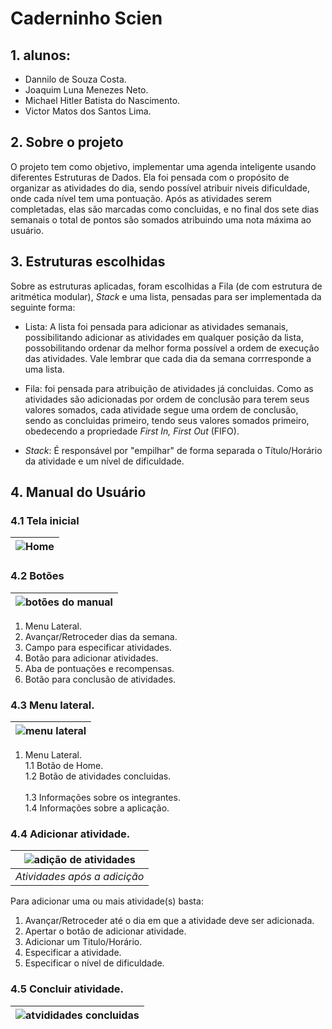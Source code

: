 # Caderninho Scien
## 1. alunos:
- Dannilo de Souza Costa.
- Joaquim Luna Menezes Neto.
- Michael Hitler Batista do Nascimento.
- Victor Matos dos Santos Lima.
## 2. Sobre o projeto
O projeto tem como objetivo, implementar uma agenda inteligente usando diferentes Estruturas de Dados. Ela foi pensada com o propósito de organizar as atividades do dia, sendo possível atribuir niveis dificuldade, onde cada nível tem uma pontuação. Após as atividades serem completadas, elas são marcadas como concluidas, e no final dos sete dias semanais o total de pontos são somados atribuindo uma nota máxima ao usuário.
## 3. Estruturas escolhidas 
Sobre as estruturas aplicadas, foram escolhidas a Fila (de com estrutura de aritmética modular), *Stack* e uma lista, pensadas para ser implementada da seguinte forma:

- Lista:
A lista foi pensada para adicionar as atividades semanais, possibilitando adicionar as atividades em qualquer posição da lista, possobilitando ordenar da melhor forma possível a ordem de execução das atividades. Vale lembrar que cada dia da semana corrresponde a uma lista. 

- Fila:
foi pensada para atribuição de atividades já concluidas. Como as atividades são adicionadas por ordem de conclusão para terem seus valores somados, cada atividade segue uma ordem de conclusão, sendo as concluidas primeiro, tendo seus valores somados primeiro, obedecendo a propriedade *First In, First Out* (FIFO). 

- *Stack*: 
É responsável por "empilhar" de forma separada o Título/Horário da atividade e um nível de dificuldade.

## 4. Manual do Usuário
### 4.1 Tela inicial
|![Home](https://github.com/miHITLER/Projeto-Estrutura-de-Dados---Caderninho/blob/main/prints/Tela%20Principal.jpeg?raw=true)|
|:--:| 

### 4.2 Botões
|![botões do manual](https://github.com/miHITLER/Projeto-Estrutura-de-Dados---Caderninho/blob/main/prints/Tela%20Principal%20manual.jpg?raw=true)|
|:--:| 

1. Menu Lateral.
3. Avançar/Retroceder dias da semana.
4. Campo para especificar atividades.
5. Botão para adicionar atividades. 
6. Aba de pontuações e recompensas. 
7. Botão para conclusão de atividades.

### 4.3 Menu lateral.
|![menu lateral](https://github.com/miHITLER/Projeto-Estrutura-de-Dados---Caderninho/blob/main/prints/Atividades%20para%20concluir.jpg?raw=true)|
|:--:| 
1. Menu Lateral. <br/>
  1.1 Botão de Home. <br/>
  1.2 Botão de atividades concluidas.<br/>\
  1.3 Informações sobre os integrantes. <br/>
  1.4 Informações sobre a aplicação.

### 4.4 Adicionar atividade.
|![adição de atividades](https://user-images.githubusercontent.com/85904207/145924716-bac5129d-11e5-468d-b7cb-f453d771aaab.png)|
|:--:| 
| *Atividades após a adicição* |

Para adicionar uma ou mais atividade(s) basta:
1. Avançar/Retroceder até o dia em que a atividade deve ser adicionada.
2. Apertar o botão de adicionar atividade.
3. Adicionar um Titulo/Horário.
4. Especificar a atividade.
5. Especificar o nível de dificuldade. 

### 4.5 Concluir atividade.
|![atvididades concluidas](https://github.com/miHITLER/Projeto-Estrutura-de-Dados---Caderninho/blob/main/prints/Atividades%20concluidas.jpeg?raw=true)|
|:--:|


